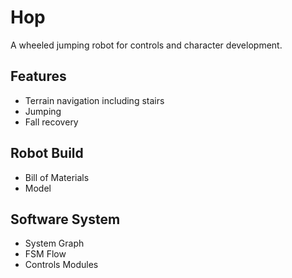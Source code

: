 # Hop

A wheeled jumping robot for controls and character development.  

## Features

* Terrain navigation including stairs
* Jumping
* Fall recovery

## Robot Build

* Bill of Materials
* Model

## Software System

* System Graph
* FSM Flow
* Controls Modules